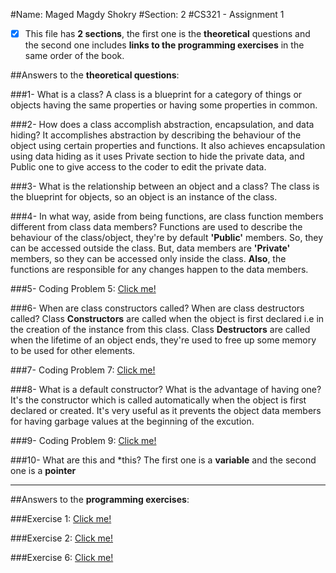 #Name: Maged Magdy Shokry
#Section: 2
#CS321 - Assignment 1
- [x] This file has **2 sections**, the first one is the **theoretical** questions and the second one includes **links to the programming exercises** in the same order of the book. 

##Answers to the **theoretical questions**:

###1- What is a class?
A class is a blueprint for a category of things or objects having the same properties or having some properties in common.

###2- How does a class accomplish abstraction, encapsulation, and data hiding?
It accomplishes abstraction by describing the behaviour of the object using certain properties and functions. It also achieves encapsulation using data hiding as it uses Private section to hide the private data, and Public one to give access to the coder to edit the private data.

###3- What is the relationship between an object and a class?
The class is the blueprint for objects, so an object is an instance of the class.

###4- In what way, aside from being functions, are class function members different from class data members?
Functions are used to describe the behaviour of the class/object, they're by default **'Public'** members. So, they can be accessed outside the class.
But, data members are **'Private'** members, so they can be accessed only inside the class.
**Also**, the functions are responsible for any changes happen to the data members.

###5- Coding Problem 5: [Click me!](https://github.com/magedmagdy/SE-Assignment-1/blob/master/chaprev_problem5.cpp#L8-L10)

###6- When are class constructors called? When are class destructors called?
Class **Constructors** are called when the object is first declared i.e in the creation of the instance from this class.
Class **Destructors** are called when the lifetime of an object ends, they're used to free up some memory to be used for other elements.

###7- Coding Problem 7: [Click me!](https://github.com/magedmagdy/SE-Assignment-1/blob/master/chaprev_problem7.cpp#L14-L16)

###8- What is a default constructor? What is the advantage of having one?
It's the constructor which is called automatically when the object is first declared or created.
It's very useful as it prevents the object data members for having garbage values at the beginning of the excution.

###9- Coding Problem 9: [Click me!](https://github.com/magedmagdy/SE-Assignment-1/blob/master/chaprev_stroke.h#L25-L29)

###10- What are this and *this?
The first one is a **variable** and the second one is a **pointer**

-----------------------------------------------------------------------------------------
##Answers to the **programming exercises**:

###Exercise 1: [Click me!](https://github.com/magedmagdy/SE-Assignment-1/blob/master/ex_1.cpp)

###Exercise 2: [Click me!](https://github.com/magedmagdy/SE-Assignment-1/blob/master/ex_2.cpp)

###Exercise 6: [Click me!](https://github.com/magedmagdy/SE-Assignment-1/blob/master/ex_6.cpp)
